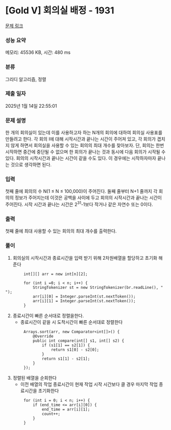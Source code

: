 # [Gold V] 회의실 배정 - 1931 

[문제 링크](https://www.acmicpc.net/problem/1931) 

### 성능 요약

메모리: 45536 KB, 시간: 480 ms

### 분류

그리디 알고리즘, 정렬

### 제출 일자

2025년 1월 14일 22:55:01

### 문제 설명

<p>한 개의 회의실이 있는데 이를 사용하고자 하는 N개의 회의에 대하여 회의실 사용표를 만들려고 한다. 각 회의 I에 대해 시작시간과 끝나는 시간이 주어져 있고, 각 회의가 겹치지 않게 하면서 회의실을 사용할 수 있는 회의의 최대 개수를 찾아보자. 단, 회의는 한번 시작하면 중간에 중단될 수 없으며 한 회의가 끝나는 것과 동시에 다음 회의가 시작될 수 있다. 회의의 시작시간과 끝나는 시간이 같을 수도 있다. 이 경우에는 시작하자마자 끝나는 것으로 생각하면 된다.</p>

### 입력 

 <p>첫째 줄에 회의의 수 N(1 ≤ N ≤ 100,000)이 주어진다. 둘째 줄부터 N+1 줄까지 각 회의의 정보가 주어지는데 이것은 공백을 사이에 두고 회의의 시작시간과 끝나는 시간이 주어진다. 시작 시간과 끝나는 시간은 2<sup>31</sup>-1보다 작거나 같은 자연수 또는 0이다.</p>

### 출력 

 <p>첫째 줄에 최대 사용할 수 있는 회의의 최대 개수를 출력한다.</p>

### 풀이
1. 회의실의 시작시간과 종료시간을 입력 받기 위해 2차원배열을 할당하고 초기화 해준다
```
		int[][] arr = new int[n][2];
		
		for (int i =0; i < n; i++) {
			StringTokenizer st = new StringTokenizer(br.readLine(), " ");
			arr[i][0] = Integer.parseInt(st.nextToken());
			arr[i][1] = Integer.parseInt(st.nextToken());
		}
```
2. 종료시간이 빠른 순서대로 정렬을한다.
   - 종료시간이 같을 시 도착시간이 빠른 순서대로 정렬한다
```
		Arrays.sort(arr, new Comparator<int[]>() {
			@Override
			public int compare(int[] s1, int[] s2) {
				if (s1[1] == s2[1]) {
					return s1[0] - s2[0];
				}
				return s1[1] - s2[1];
			}
		});
```
3. 정렬된 배열을 순회한다
   - 이전 배열의 작업 종료시간이 현재 작업 시작 시간보다 클 경우 마지막 작업 종료시간을 초기화한다
```
		for (int i = 0; i < n; i++) {
			if (end_time <= arr[i][0]) {
				end_time = arr[i][1];
				count++;
			}
		}
```
